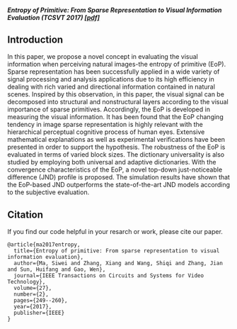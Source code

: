 
##### Entropy of Primitive: From Sparse Representation to Visual Information Evaluation (TCSVT 2017) [[pdf]](http://jianzhang.tech/papers/20151230_TCSVT_EOP.pdf)

## Introduction
In this paper, we propose a novel concept in evaluating the visual information when perceiving natural images-the entropy of primitive (EoP). Sparse representation has been successfully applied in a wide variety of signal processing and analysis applications due to its high efficiency in dealing with rich varied and directional information contained in natural scenes. Inspired by this observation, in this paper, the visual signal can be decomposed into structural and nonstructural layers according to the visual importance of sparse primitives. Accordingly, the EoP is developed in measuring the visual information. It has been found that the EoP changing tendency in image sparse representation is highly relevant with the hierarchical perceptual cognitive process of human eyes. Extensive mathematical explanations as well as experimental verifications have been presented in order to support the hypothesis. The robustness of the EoP is evaluated in terms of varied block sizes. The dictionary universality is also studied by employing both universal and adaptive dictionaries. With the convergence characteristics of the EoP, a novel top-down just-noticeable difference (JND) profile is proposed. The simulation results have shown that the EoP-based JND outperforms the state-of-the-art JND models according to the subjective evaluation.


## Citation
If you find our code helpful in your resarch or work, please cite our paper.
```
@article{ma2017entropy,
  title={Entropy of primitive: From sparse representation to visual information evaluation},
  author={Ma, Siwei and Zhang, Xiang and Wang, Shiqi and Zhang, Jian and Sun, Huifang and Gao, Wen},
  journal={IEEE Transactions on Circuits and Systems for Video Technology},
  volume={27},
  number={2},
  pages={249--260},
  year={2017},
  publisher={IEEE}
}
```
